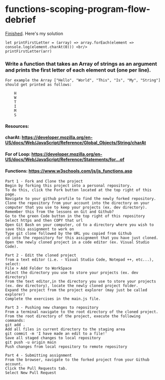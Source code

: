 # functions-scoping-program-flow-debrief
<a href="https://github.com/txlocnguyen/functions-scoping-program-flow-debrief/blob/main/main.js">Finished</a>. Here's my solution <br/>
````
let printFirstLetter = (array) => array.forEach(element => console.log(element.charAt(0))) <br/>
printFirstLetter(arr)
````
### Write a function that takes an Array of strings as an argument and prints the first letter of each element out (one per line).
    For example the Array ["Hello", "World", "This", "Is", "My", "String"] should get printed as follows:

````
    H
    W
    T
    I
    M
    S
````

#### Resources: 
#### charAt: https://developer.mozilla.org/en-US/docs/Web/JavaScript/Reference/Global_Objects/String/charAt
#### For of Loop: https://developer.mozilla.org/en-US/docs/Web/JavaScript/Reference/Statements/for...of
#### Functions: https://www.w3schools.com/js/js_functions.asp
 

````
Part 1 - Fork and Clone the project
Begin by forking this project into a personal repository.
To do this, click the Fork button located at the top right of this page.
Navigate to your github profile to find the newly forked repository.
Clone the repository from your account into the directory on your computer that you use to keep your projects (ex. dev directory).
Remember this from the lessons on Git and Github?
Go to the green Code button in the top right of this repository
Select https and then COPY that url
Open Git Bash on your computer, cd to a directory where you wish to save this assignment to work on
Type git clone followed by the URL you copied from Github
cd into the repository for this assignment that you have just cloned.
Open the newly cloned project in a code editor (ex. Visual Studio Code).
````

````
Part 2 - Edit the cloned project
from a text editor (i.e. - Visual Studio Code, Notepad ++, etc...), select:
File > Add Folder to WorkSpace
Select the directory you use to store your projects (ex. dev directory)
From the text editor,in the directory you use to store your projects (ex. dev directory), locate the newly cloned project folder.
Expand the project from the project explorer (may just be called explorer)
Complete the exercises in the main.js file.
````

````
Part 3 - Pushing new changes to repository
From a terminal navigate to the root directory of the cloned project.
From the root directory of the project, execute the following commands:
git add .
Add all files in current directory to the staging area
git commit -m 'I have made an edit to a file!'
Save all staged changes to local repository
git push -u origin main
Push changes from local repository to remote repository
````

````
Part 4 - Submitting assignment
From the browser, navigate to the forked project from your Github account.
Click the Pull Requests tab.
Select New Pull Request
````
